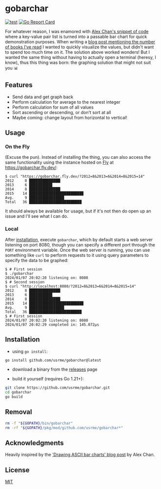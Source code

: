 # gobarchar

[![test](https://github.com/usrme/gobarchar/actions/workflows/test.yml/badge.svg)](https://github.com/usrme/gobarchar/actions/workflows/test.yml)
[![Go Report Card](https://goreportcard.com/badge/github.com/usrme/gobarchar)](https://goreportcard.com/report/github.com/usrme/gobarchar)

For whatever reason, I was enamored with [Alex Chan's snippet of code](https://alexwlchan.net/2018/ascii-bar-charts/) where a key-value pair list is turned into a passable bar chart for quick demonstration purposes. When writing a [blog post mentioning the number of books I've read](https://usrme.xyz/posts/glee-in-2023/#books-read) I wanted to quickly visualize the values, but didn't want to spend too much time on it. The solution above worked wonders! But I wanted the same thing without having to actually open a terminal (heresy, I know), thus this thing was born: the graphing solution that might not suit you 📊

## Features

- Send data and get graph back
- Perform calculation for average to the nearest integer
- Perform calculation for sum of all values
- Sort ascending or descending, or don't sort at all
- Maybe coming: change layout from horizontal to vertical!

## Usage

### On the Fly

(Excuse the pun). Instead of installing the thing, you can also access the same functionality using the instance hosted on [Fly](https://fly.io/) at https://gobarchar.fly.dev/:

```console
$ curl "https://gobarchar.fly.dev/?2012=8&2013=6&2014=8&2015=14"
2012     8 ██████████████▎
2013     6 ██████████▋
2014     8 ██████████████▎
2015    14 ████████████████████████▉
Avg.     9 ████████████████
Total   36 ████████████████████████
```

It should always be available for usage, but if it's not then do open up an issue and I'll see what I can do.

### Local

After [installation](#installation), execute `gobarchar`, which by default starts a web server listening on port 8080, though you can specify a different port through the `PORT` environment variable. Once the web server is running, you can use something like `curl` to perform requests to it using query parameters to specify the data to be graphed:

```console
$ # First session
$ ./gobarchar
2024/01/07 20:02:20 listening on: 8080
$ # Second session
$ curl "http://localhost:8080/?2012=8&2013=6&2014=8&2015=14"
2012     8 ██████████████▎
2013     6 ██████████▋
2014     8 ██████████████▎
2015    14 ████████████████████████▉
Avg.     9 ████████████████
Total   36 ████████████████████████
$ # First session
2024/01/07 20:02:20 listening on: 8080
2024/01/07 20:02:29 completed in: 145.072µs
```

## Installation

- using `go install`:

```bash
go install github.com/usrme/gobarchar@latest
```

- download a binary from the [releases](https://github.com/usrme/gobarchar/releases) page

- build it yourself (requires Go 1.21+):

```bash
git clone https://github.com/usrme/gobarchar.git
cd gobarchar
go build
```

## Removal

```bash
rm -f "${GOPATH}/bin/gobarchar"
rm -rf "${GOPATH}/pkg/mod/github.com/usrme/gobarchar*"
```

## Acknowledgments

Heavily inspired by the ['Drawing ASCII bar charts' blog post](https://alexwlchan.net/2018/ascii-bar-charts/) by Alex Chan.

## License

[MIT](/LICENSE)
